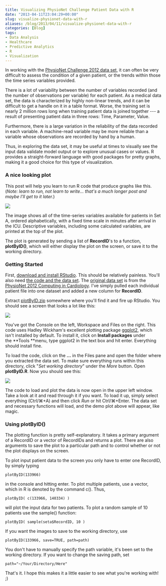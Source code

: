 ```yaml
---
title: Visualizing PhysioNet Challenge Patient Data with R
date: "2013-04-11T23:04:29+00:00"
slug: visualize-physionet-data-with-r
aliases: /blog/2013/04/11/visualize-physionet-data-with-r
categories: [Blog]
tags:
- Data Analysis
- Healthcare
- Predictive Analytics
- R
- Visualization
---
```


In working with the [PhysioNet Challenge 2012 data set](http://www.physionet.org/challenge/2012/), it can often be very difficult to assess the condition of a given patient, or the trends within those the time series variables provided.

There is a lot of variability between the number of variables recorded (and the number of observations per variable) for each patient. As a medical data set, the data is characterized by highly non-linear trends, and it can be difficult to get a handle on it in a table format. Worse, the training set is nearly 2 million rows long when training patient data is joined together --- a result of presenting patient data in three rows: Time, Parameter, Value.

Furthermore, there is a large variation in the reliability of the data recorded in each variable. A machine-read variable may be more reliable than a variable whose observations are recorded by hand by a human.

Thus, in exploring the data set, it may be useful at times to visually see the input data validate model output or to explore unusual cases or values. R provides a straight-forward language with good packages for pretty graphs, making it a good choice for this type of visualization.<!-- more -->


### A nice looking plot


This post will help you learn to run R code that produce graphs like this. (_Note: learn to run, not learn to write... that's a much longer post and maybe I'll get to it later._)

![](/images/2013/139942.png)

The image shows all of the time-series variables available for patients in Set A, ordered alphabetically, with a fixed time scale in minutes after arrival in the ICU. Descriptive variables, including some calculated variables, are printed at the top of the plot.

The plot is generated by sending a list of **RecordID**'s to a function, **plotByID()**, which will either display the plot on the screen, or save it to the working directory.


### Getting Started


First, [download and install RStudio](http://rstudio.com). This should be relatively painless. You'll also need [the code and the data set](https://dl.dropboxusercontent.com/u/1877578/plotByID.zip). The [original data set](http://www.physionet.org/challenge/2012/set-a) is from the [PhysioNet 2012 Computing in Cardiology](http://www.physionet.org/challenge/2012/). I've simply pulled each individual patient file into one dataset and added a new column for **RecordID**.

Extract [plotByID.zip](https://dl.dropboxusercontent.com/u/1877578/plotByID.zip) somewhere where you'll find it and fire up RStudio. You should see a screen that looks a lot like this:

![](/images/2013/RStudio-Blank1.png)

You've got the Console on the left, Workspace and Files on the right. This code uses Hadley Wickham's excellent plotting package [ggplot2](http://ggplot2.org/), which isn't installed by default. To install it, click on **Install packages** under the **Tools **menu, type ggplot2 in the text box and hit enter. Everything should install fine.

To load the code, click on the **...** in the Files pane and open the folder where you extracted the data set. To make sure everything runs within this directory, click "_Set working directory_" under the _More_ button. Open **plotByID.R**. Now you should see this:

![](/images/2013/RStudio2.png)

The code to load and plot the data is now open in the upper left window. Take a look at it and read through it if you want. To load it up, simply select everything (Ctrl/⌘+A) and then click _Run_ or hit Ctrl/⌘+Enter. The data set and necessary functions will load, and the demo plot above will appear, like magic.


### Using plotByID()


The plotting function is pretty self-explanatory. It takes a primary argument of a RecordID or a vector of RecordIDs and returns a plot. There are also arguments to save the plot to a particular path and to control whether or not the plot displays on the screen.

To plot input patient data to the screen you only have to enter one RecordID, by simply typing

    
    plotByID(133966)


in the console and hitting enter. To plot multiple patients, use a vector, which in R is denoted by the command c(). Thus,

    
    plotByID( c(133966, 140334) )


will plot the input data for two patients. To plot a random sample of 10 patients use the sample() function:

    
    plotByID( sample(seta$RecordID, 10 )


If you want the images to save to the working directory, use

    
    plotByID(133966, save=TRUE, path=path)


You don't have to manually specify the path variable, it's been set to the working directory. If you want to change the saving path, set

    
    path="~/Your/Directory/Here"


That's it. I hope this makes it a little easier to see what you're working with! ;)
